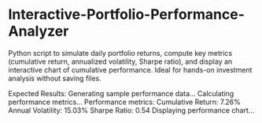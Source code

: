 # Interactive-Portfolio-Performance-Analyzer
Python script to simulate daily portfolio returns, compute key metrics (cumulative return, annualized volatility, Sharpe ratio), and display an interactive chart of cumulative performance. Ideal for hands-on investment analysis without saving files.

Expected Results: 
Generating sample performance data...
Calculating performance metrics...
Performance metrics:
  Cumulative Return: 7.26%
  Annual Volatility: 15.03%
  Sharpe Ratio: 0.54
Displaying performance chart...

